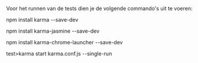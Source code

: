 
Voor het runnen van de tests dien je de volgende commando's uit te voeren:

npm install karma --save-dev

npm install karma-jasmine --save-dev

npm install karma-chrome-launcher --save-dev

<VERTX-WORKSPACE>test>karma start karma.conf.js --single-run

